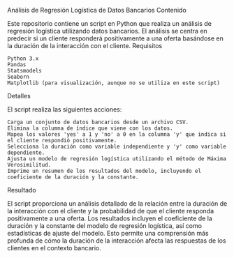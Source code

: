 Análisis de Regresión Logística de Datos Bancarios
Contenido

Este repositorio contiene un script en Python que realiza un análisis de regresión logística utilizando datos bancarios. El análisis se centra en predecir si un cliente responderá positivamente a una oferta basándose en la duración de la interacción con el cliente.
Requisitos

    Python 3.x
    Pandas
    Statsmodels
    Seaborn
    Matplotlib (para visualización, aunque no se utiliza en este script)

Detalles

El script realiza las siguientes acciones:

    Carga un conjunto de datos bancarios desde un archivo CSV.
    Elimina la columna de índice que viene con los datos.
    Mapea los valores 'yes' a 1 y 'no' a 0 en la columna 'y' que indica si el cliente respondió positivamente.
    Selecciona la duración como variable independiente y 'y' como variable dependiente.
    Ajusta un modelo de regresión logística utilizando el método de Máxima Verosimilitud.
    Imprime un resumen de los resultados del modelo, incluyendo el coeficiente de la duración y la constante.

Resultado

El script proporciona un análisis detallado de la relación entre la duración de la interacción con el cliente y la probabilidad de que el cliente responda positivamente a una oferta. Los resultados incluyen el coeficiente de la duración y la constante del modelo de regresión logística, así como estadísticas de ajuste del modelo. Esto permite una comprensión más profunda de cómo la duración de la interacción afecta las respuestas de los clientes en el contexto bancario.
